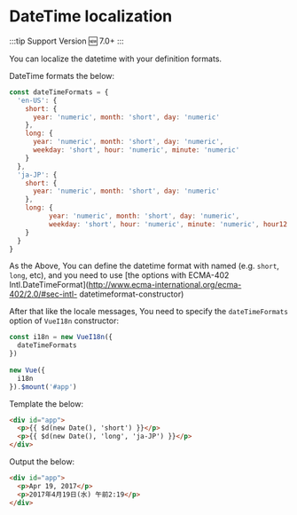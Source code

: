 # DateTime localization

:::tip Support Version
:new: 7.0+
:::

You can localize the datetime with your definition formats.

DateTime formats the below:

```js 
const dateTimeFormats = {
  'en-US': {
    short: {
      year: 'numeric', month: 'short', day: 'numeric'
    },
    long: {
      year: 'numeric', month: 'short', day: 'numeric',
      weekday: 'short', hour: 'numeric', minute: 'numeric'
    }
  },
  'ja-JP': {
    short: {
      year: 'numeric', month: 'short', day: 'numeric'
    },
    long: {
          year: 'numeric', month: 'short', day: 'numeric',
          weekday: 'short', hour: 'numeric', minute: 'numeric', hour12: true
    }
  }
}
```

As the Above, You can define the datetime format with named (e.g. `short`, `long`, etc), and you need to use [the options with ECMA-402 Intl.DateTimeFormat](http://www.ecma-international.org/ecma-402/2.0/#sec-intl- datetimeformat-constructor)

After that like the locale messages, You need to specify the `dateTimeFormats` option of `VueI18n` constructor:

```js    
const i18n = new VueI18n({
  dateTimeFormats
})
    
new Vue({
  i18n
}).$mount('#app')
```

Template the below:

```html 
<div id="app">
  <p>{{ $d(new Date(), 'short') }}</p>
  <p>{{ $d(new Date(), 'long', 'ja-JP') }}</p>
</div>
```

Output the below:

```html    
<div id="app">
  <p>Apr 19, 2017</p>
  <p>2017年4月19日(水) 午前2:19</p>
</div>
```
